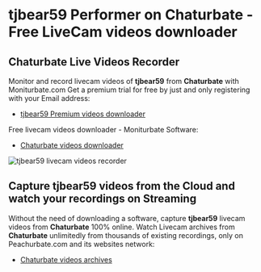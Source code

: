 # tjbear59 Performer on Chaturbate - Free LiveCam videos downloader

## Chaturbate Live Videos Recorder

Monitor and record livecam videos of **tjbear59** from **Chaturbate** with Moniturbate.com
Get a premium trial for free by just and only registering with your Email address:
* [tjbear59 Premium videos downloader](https://moniturbate.com/request-demo-licence-key.html)

Free livecam videos downloader - Moniturbate Software:
* [Chaturbate videos downloader](https://moniturbate.com/moniturbate-download-software.html)

![tjbear59 livecam videos recorder](https://peachurnet.com/templates/moniturbate-software.png)


## Capture tjbear59 videos from the Cloud and watch your recordings on Streaming

Without the need of downloading a software, capture **tjbear59** livecam videos from **Chaturbate** 100% online.
Watch Livecam archives from **Chaturbate** unlimitedly from thousands of existing recordings, only on Peachurbate.com and its websites network:
* [Chaturbate videos archives](https://peachurnet.com/)